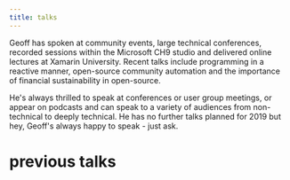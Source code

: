 ```yaml
---
title: talks
---
```


Geoff has spoken at community events, large technical conferences, recorded sessions within the Microsoft CH9 studio and delivered online lectures at Xamarin University. Recent talks include programming in a reactive manner, open-source community automation and the importance of financial sustainability in open-source.

He's always thrilled to speak at conferences or user group meetings, or appear on podcasts and can speak to a variety of audiences from non-technical to deeply technical. He has no further talks planned for 2019 but hey, Geoff's always happy to speak - just ask.

# previous talks
